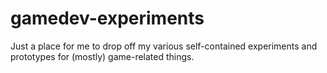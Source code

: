 # gamedev-experiments

Just a place for me to drop off my various self-contained experiments and
prototypes for (mostly) game-related things.
